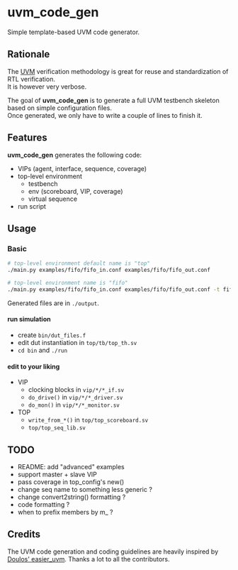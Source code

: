 # uvm_code_gen
Simple template-based UVM code generator.

## Rationale
The [UVM](https://en.wikipedia.org/wiki/Universal_Verification_Methodology) verification methodology is great for reuse and standardization of RTL verification.  
It is however very verbose.

The goal of **uvm_code_gen** is to generate a full UVM testbench skeleton based on simple configuration files.  
Once generated, we only have to write a couple of lines to finish it.

## Features
**uvm_code_gen** generates the following code:
  - VIPs (agent, interface, sequence, coverage)
  - top-level environment
    - testbench
    - env (scoreboard, VIP, coverage)
    - virtual sequence
  - run script

## Usage
### Basic
```sh
# top-level environment default name is "top"
./main.py examples/fifo/fifo_in.conf examples/fifo/fifo_out.conf

# top-level environment name is "fifo"
./main.py examples/fifo/fifo_in.conf examples/fifo/fifo_out.conf -t fifo
```

Generated files are in `./output`.

#### run simulation
  - create `bin/dut_files.f`
  - edit dut instantiation in `top/tb/top_th.sv`
  - `cd bin` and `./run`

#### edit to your liking
  - VIP
    - clocking blocks in `vip/*/*_if.sv`
    -  `do_drive()` in `vip/*/*_driver.sv`
    -  `do_mon()` in `vip/*/*_monitor.sv`
  - TOP
    - `write_from_*()` in `top/top_scoreboard.sv`
    - `top/top_seq_lib.sv`

## TODO
  - README: add "advanced" examples
  - support master + slave VIP
  - pass coverage in top_config's new()
  - change seq name to something less generic ?
  - change convert2string() formatting ?
  - code formatting ?
  - when to prefix members by m_ ?

## Credits
The UVM code generation and coding guidelines are heavily inspired by [Doulos' easier_uvm](https://www.doulos.com/knowhow/systemverilog/uvm/easier-uvm/). Thanks a lot to all the contributors.
